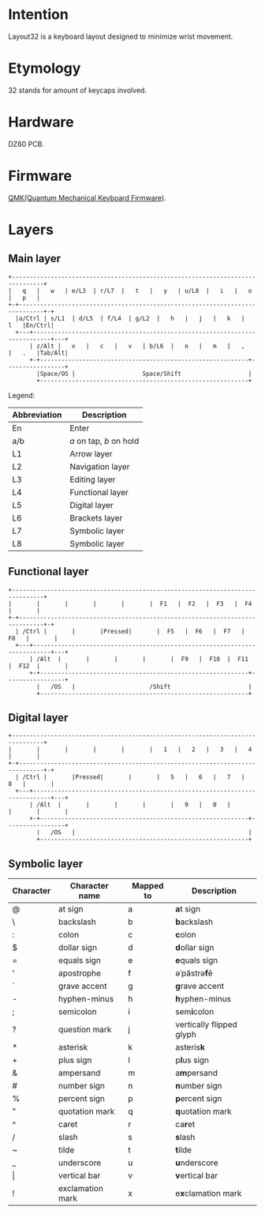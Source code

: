 # Intention
Layout32 is a keyboard layout designed to minimize wrist movement.

# Etymology
32 stands for amount of keycaps involved.

# Hardware
DZ60 PCB.

# Firmware
[QMK(Quantum Mechanical Keyboard Firmware)](https://github.com/qmk/qmk_firmware).

# Layers
## Main layer
```
+-------------------------------------------------------------------------------+
|   q   |   w   | e/L3  | r/L7  |   t   |   y   | u/L8  |   i   |   o   |   p   |
+-+-----------------------------------------------------------------------------+-+
  |a/Ctrl | s/L1  | d/L5  | f/L4  | g/L2  |   h   |   j   |   k   |   l   |En/Ctrl|
  +---+---------------------------------------------------------------------------+---+
      | z/Alt |   x   |   c   |   v   | b/L6  |   n   |   m   |   ,   |   .   |Tab/Alt|
      +-+-----------------------------------------------------------+-----------------+
        |Space/OS |                   Space/Shift                   |
        +-----------------------------------------------------------+
```
Legend:

Abbreviation|Description
---|---
En|Enter
a/b|*a* on tap, *b* on hold
L1|Arrow layer
L2|Navigation layer
L3|Editing layer
L4|Functional layer
L5|Digital layer
L6|Brackets layer
L7|Symbolic layer
L8|Symbolic layer
## Functional layer
```
+-------------------------------------------------------------------------------+
|       |       |       |       |       |  F1   |  F2   |  F3   |  F4   |       |
+-+-----------------------------------------------------------------------------+-+
  | /Ctrl |       |       |Pressed|       |  F5   |  F6   |  F7   |  F8   |       |
  +---+---------------------------------------------------------------------------+---+
      | /Alt  |       |       |       |       |  F9   |  F10  |  F11  |  F12  |       |
      +-+-----------------------------------------------------------+-----------------+
        |   /OS   |                     /Shift                      |
        +-----------------------------------------------------------+
```

## Digital layer
```
+-------------------------------------------------------------------------------+
|       |       |       |       |       |   1   |   2   |   3   |   4   |       |
+-+-----------------------------------------------------------------------------+-+
  | /Ctrl |       |Pressed|       |       |   5   |   6   |   7   |   8   |       |
  +---+---------------------------------------------------------------------------+---+
      | /Alt  |       |       |       |       |   9   |   0   |       |       |       |
      +-+-----------------------------------------------------------+-----------------+
        |   /OS   |                                                 |
        +-----------------------------------------------------------+
```

## Symbolic layer
Character|Character name|Mapped to|Description
---|---|---|---
@|at sign|a|**a**t sign
&#92;|backslash|b|**b**ackslash
:|colon|c|**c**olon
$|dollar sign|d|**d**ollar sign
=|equals sign|e|**e**quals sign
'|apostrophe|f|əˈpästrə**f**ē
`|grave accent|g|**g**rave accent
-|hyphen-minus|h|**h**yphen-minus
;|semicolon|i|sem**i**colon
?|question mark|j|vertically flipped glyph
*|asterisk|k|asteris**k**
+|plus sign|l|p**l**us sign
&|ampersand|m|a**m**persand
#|number sign|n|**n**umber sign
%|percent sign|p|**p**ercent sign
"|quotation mark|q|**q**uotation mark
^|caret|r|ca**r**et
/|slash|s|**s**lash
~|tilde|t|**t**ilde
_|underscore|u|**u**nderscore
&#124;|vertical bar|v|**v**ertical bar
!|exclamation mark|x|e**x**clamation mark